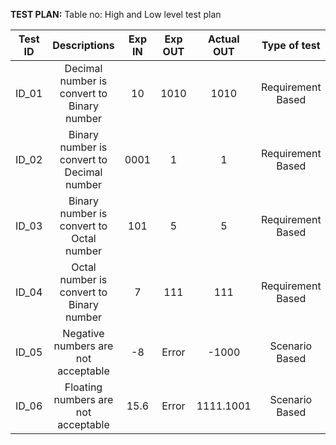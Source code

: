 ﻿**TEST PLAN:** 
Table no: High and Low level test plan

|**Test ID**|**Descriptions**|**Exp IN**|**Exp OUT**|**Actual OUT**|**Type of test**|
| :-: | :-: | :-: | :-: | :-: | :-: |
|ID\_01|Decimal number is convert to Binary number|10|1010|1010|Requirement Based|
|ID\_02|Binary number is convert to Decimal number|0001|1|1|Requirement Based|
|ID\_03|Binary number is convert to Octal number|101|5|5|Requirement Based|
|ID\_04|Octal number is convert to Binary number|7|111|111|Requirement Based|
|ID\_05|Negative numbers are not acceptable|-8|Error|-1000|Scenario Based|
|ID\_06|Floating numbers are not acceptable|15.6|Error|1111.1001|Scenario Based|

